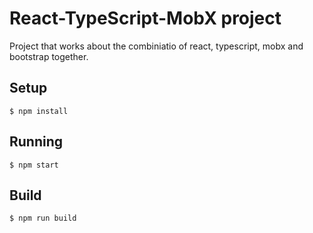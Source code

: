 # React-TypeScript-MobX project

Project that works about the combiniatio of react, typescript, mobx and bootstrap together.
## Setup

```
$ npm install
```

## Running

```
$ npm start
```

## Build

```
$ npm run build
```
